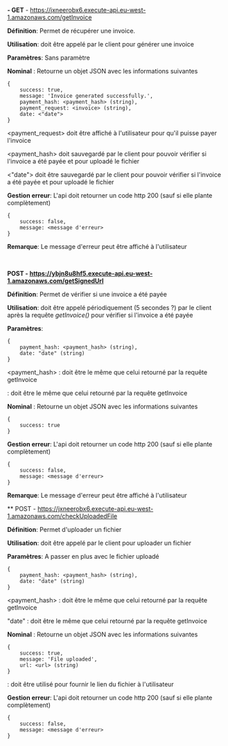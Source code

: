 **- GET** - https://jxneerobx6.execute-api.eu-west-1.amazonaws.com/getInvoice

**Définition**: Permet de récupérer une invoice.

**Utilisation**: doit être appelé par le client pour générer une invoice

**Paramètres**: Sans paramètre

**Nominal** : Retourne un objet JSON avec les informations suivantes
```
{
    success: true,
    message: 'Invoice generated successfully.',
    payment_hash: <payment_hash> (string),
    payment_request: <invoice> (string),
    date: <"date">
}
```

<payment_request> doit être affiché à l'utilisateur pour qu'il puisse payer l'invoice

<payment_hash> doit sauvegardé par le client pour pouvoir vérifier si l'invoice a été payée et pour uploadé le fichier

<"date"> doit être sauvegardé par le client pour pouvoir vérifier si l'invoice a été payée et pour uploadé le fichier

**Gestion erreur**: L'api doit retourner un code http 200 (sauf si elle plante complètement)
```
{
    success: false,
    message: <message d'erreur>
}
```
**Remarque**: Le message d'erreur peut être affiché à l'utilisateur

<br/>

**POST - https://ybjn8u8hf5.execute-api.eu-west-1.amazonaws.com/getSignedUrl**

**Définition**: Permet de vérifier si une invoice a été payée

**Utilisation**: doit être appelé périodiquement (5 secondes ?) par le client après la requête *getInvoice()* pour vérifier si l'invoice a été payée

**Paramètres**:
```
{
    payment_hash: <payment_hash> (string),
    date: "date" (string)
}
```
<payment_hash> : doit être le même que celui retourné par la requête getInvoice

<date> : doit être le même que celui retourné par la requête getInvoice

**Nominal** : Retourne un objet JSON avec les informations suivantes
```
{
    success: true
}
```
**Gestion erreur**: L'api doit retourner un code http 200 (sauf si elle plante complètement)
```
{
    success: false,
    message: <message d'erreur>
}
```
**Remarque**: Le message d'erreur peut être affiché à l'utilisateur

** POST - https://jxneerobx6.execute-api.eu-west-1.amazonaws.com/checkUploadedFile

**Définition**: Permet d'uploader un fichier

**Utilisation**: doit être appelé par le client pour uploader un fichier

**Paramètres**: A passer en plus avec le fichier uploadé
```
{
    payment_hash: <payment_hash> (string),
    date: "date" (string)
}
```
<payment_hash> : doit être le même que celui retourné par la requête getInvoice

"date" : doit être le même que celui retourné par la requête getInvoice

**Nominal** : Retourne un objet JSON avec les informations suivantes
```
{
    success: true,
    message: 'File uploaded',
    url: <url> (string)
}
```
<url> : doit être utilisé pour fournir le lien du fichier à l'utilisateur

**Gestion erreur**: L'api doit retourner un code http 200 (sauf si elle plante complètement)
```
{
    success: false,
    message: <message d'erreur>
}
```